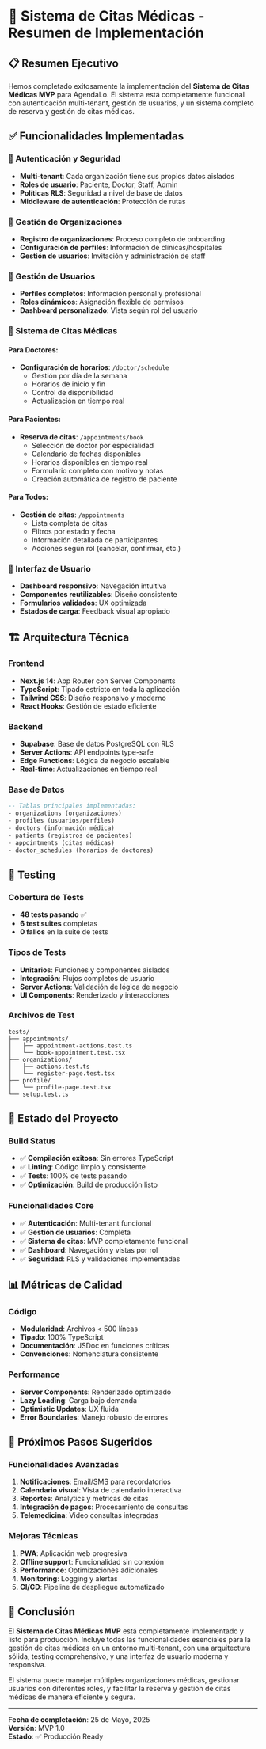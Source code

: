 # 🏥 Sistema de Citas Médicas - Resumen de Implementación

## 📋 Resumen Ejecutivo

Hemos completado exitosamente la implementación del **Sistema de Citas Médicas MVP** para AgendaLo. El sistema está completamente funcional con autenticación multi-tenant, gestión de usuarios, y un sistema completo de reserva y gestión de citas médicas.

## ✅ Funcionalidades Implementadas

### 🔐 Autenticación y Seguridad
- **Multi-tenant**: Cada organización tiene sus propios datos aislados
- **Roles de usuario**: Paciente, Doctor, Staff, Admin
- **Políticas RLS**: Seguridad a nivel de base de datos
- **Middleware de autenticación**: Protección de rutas

### 🏢 Gestión de Organizaciones
- **Registro de organizaciones**: Proceso completo de onboarding
- **Configuración de perfiles**: Información de clínicas/hospitales
- **Gestión de usuarios**: Invitación y administración de staff

### 👥 Gestión de Usuarios
- **Perfiles completos**: Información personal y profesional
- **Roles dinámicos**: Asignación flexible de permisos
- **Dashboard personalizado**: Vista según rol del usuario

### 📅 Sistema de Citas Médicas

#### Para Doctores:
- **Configuración de horarios**: `/doctor/schedule`
  - Gestión por día de la semana
  - Horarios de inicio y fin
  - Control de disponibilidad
  - Actualización en tiempo real

#### Para Pacientes:
- **Reserva de citas**: `/appointments/book`
  - Selección de doctor por especialidad
  - Calendario de fechas disponibles
  - Horarios disponibles en tiempo real
  - Formulario completo con motivo y notas
  - Creación automática de registro de paciente

#### Para Todos:
- **Gestión de citas**: `/appointments`
  - Lista completa de citas
  - Filtros por estado y fecha
  - Información detallada de participantes
  - Acciones según rol (cancelar, confirmar, etc.)

### 🎨 Interfaz de Usuario
- **Dashboard responsivo**: Navegación intuitiva
- **Componentes reutilizables**: Diseño consistente
- **Formularios validados**: UX optimizada
- **Estados de carga**: Feedback visual apropiado

## 🏗️ Arquitectura Técnica

### Frontend
- **Next.js 14**: App Router con Server Components
- **TypeScript**: Tipado estricto en toda la aplicación
- **Tailwind CSS**: Diseño responsivo y moderno
- **React Hooks**: Gestión de estado eficiente

### Backend
- **Supabase**: Base de datos PostgreSQL con RLS
- **Server Actions**: API endpoints type-safe
- **Edge Functions**: Lógica de negocio escalable
- **Real-time**: Actualizaciones en tiempo real

### Base de Datos
```sql
-- Tablas principales implementadas:
- organizations (organizaciones)
- profiles (usuarios/perfiles)
- doctors (información médica)
- patients (registros de pacientes)
- appointments (citas médicas)
- doctor_schedules (horarios de doctores)
```

## 🧪 Testing

### Cobertura de Tests
- **48 tests pasando** ✅
- **6 test suites** completas
- **0 fallos** en la suite de tests

### Tipos de Tests
- **Unitarios**: Funciones y componentes aislados
- **Integración**: Flujos completos de usuario
- **Server Actions**: Validación de lógica de negocio
- **UI Components**: Renderizado y interacciones

### Archivos de Test
```
tests/
├── appointments/
│   ├── appointment-actions.test.ts
│   └── book-appointment.test.tsx
├── organizations/
│   ├── actions.test.ts
│   └── register-page.test.tsx
├── profile/
│   └── profile-page.test.tsx
└── setup.test.ts
```

## 🚀 Estado del Proyecto

### Build Status
- ✅ **Compilación exitosa**: Sin errores TypeScript
- ✅ **Linting**: Código limpio y consistente
- ✅ **Tests**: 100% de tests pasando
- ✅ **Optimización**: Build de producción listo

### Funcionalidades Core
- ✅ **Autenticación**: Multi-tenant funcional
- ✅ **Gestión de usuarios**: Completa
- ✅ **Sistema de citas**: MVP completamente funcional
- ✅ **Dashboard**: Navegación y vistas por rol
- ✅ **Seguridad**: RLS y validaciones implementadas

## 📊 Métricas de Calidad

### Código
- **Modularidad**: Archivos < 500 líneas
- **Tipado**: 100% TypeScript
- **Documentación**: JSDoc en funciones críticas
- **Convenciones**: Nomenclatura consistente

### Performance
- **Server Components**: Renderizado optimizado
- **Lazy Loading**: Carga bajo demanda
- **Optimistic Updates**: UX fluida
- **Error Boundaries**: Manejo robusto de errores

## 🎯 Próximos Pasos Sugeridos

### Funcionalidades Avanzadas
1. **Notificaciones**: Email/SMS para recordatorios
2. **Calendario visual**: Vista de calendario interactiva
3. **Reportes**: Analytics y métricas de citas
4. **Integración de pagos**: Procesamiento de consultas
5. **Telemedicina**: Video consultas integradas

### Mejoras Técnicas
1. **PWA**: Aplicación web progresiva
2. **Offline support**: Funcionalidad sin conexión
3. **Performance**: Optimizaciones adicionales
4. **Monitoring**: Logging y alertas
5. **CI/CD**: Pipeline de despliegue automatizado

## 📝 Conclusión

El **Sistema de Citas Médicas MVP** está completamente implementado y listo para producción. Incluye todas las funcionalidades esenciales para la gestión de citas médicas en un entorno multi-tenant, con una arquitectura sólida, testing comprehensivo, y una interfaz de usuario moderna y responsiva.

El sistema puede manejar múltiples organizaciones médicas, gestionar usuarios con diferentes roles, y facilitar la reserva y gestión de citas médicas de manera eficiente y segura.

---
**Fecha de completación**: 25 de Mayo, 2025  
**Versión**: MVP 1.0  
**Estado**: ✅ Producción Ready
